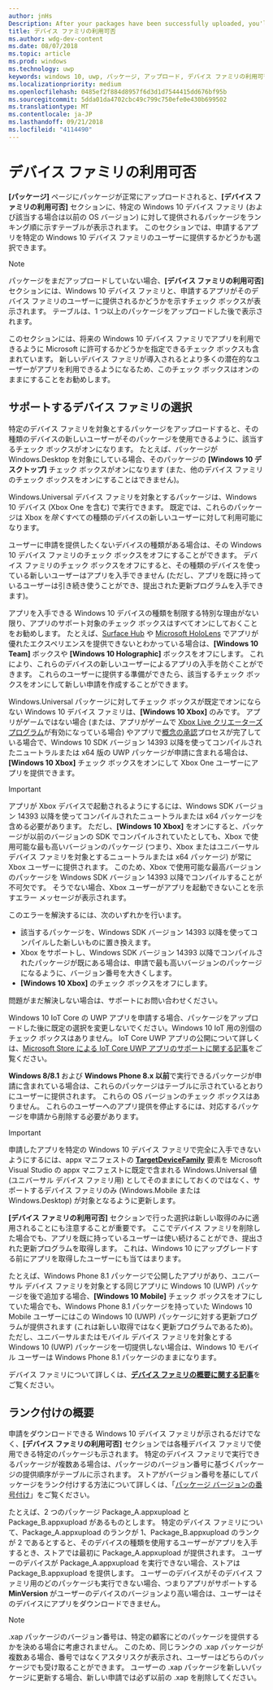 ```yaml
---
author: jnHs
Description: After your packages have been successfully uploaded, you'll see a table that indicates which packages will be offered to specific Windows 10 device families (and earlier OS versions, if applicable), in ranked order.
title: デバイス ファミリの利用可否
ms.author: wdg-dev-content
ms.date: 08/07/2018
ms.topic: article
ms.prod: windows
ms.technology: uwp
keywords: windows 10, uwp, パッケージ, アップロード, デバイス ファミリの利用可否
ms.localizationpriority: medium
ms.openlocfilehash: 0485ef2f884d8957f6d3d1d7544415dd676bf95b
ms.sourcegitcommit: 5dda01da4702cbc49c799c750efe0e430b699502
ms.translationtype: MT
ms.contentlocale: ja-JP
ms.lasthandoff: 09/21/2018
ms.locfileid: "4114490"
---
```

# <a name="device-family-availability"></a>デバイス ファミリの利用可否

**[パッケージ]** ページにパッケージが正常にアップロードされると、**[デバイス ファミリの利用可否]** セクションに、特定の Windows 10 デバイス ファミリ (および該当する場合は以前の OS バージョン) に対して提供されるパッケージをランキング順に示すテーブルが表示されます。 このセクションでは、申請するアプリを特定の Windows 10 デバイス ファミリのユーザーに提供するかどうかも選択できます。

> [!NOTE]
> パッケージをまだアップロードしていない場合、**[デバイス ファミリの利用可否]** セクションには、Windows 10 デバイス ファミリと、申請するアプリがそのデバイス ファミリのユーザーに提供されるかどうかを示すチェック ボックスが表示されます。 テーブルは、1 つ以上のパッケージをアップロードした後で表示されます。

このセクションには、将来の Windows 10 デバイス ファミリでアプリを利用できるように Microsoft に許可するかどうかを指定できるチェック ボックスも含まれています。 新しいデバイス ファミリが導入されるとより多くの潜在的なユーザーがアプリを利用できるようになるため、このチェック ボックスはオンのままにすることをお勧めします。


## <a name="choosing-which-device-families-to-support"></a>サポートするデバイス ファミリの選択

特定のデバイス ファミリを対象とするパッケージをアップロードすると、その種類のデバイスの新しいユーザーがそのパッケージを使用できるように、該当するチェック ボックスがオンになります。 たとえば、パッケージが Windows.Desktop を対象にしている場合、そのパッケージの **[Windows 10 デスクトップ]** チェック ボックスがオンになります (また、他のデバイス ファミリのチェック ボックスをオンにすることはできません)。

Windows.Universal デバイス ファミリを対象とするパッケージは、Windows 10 デバイス (Xbox One を含む) で実行できます。 既定では、これらのパッケージは Xbox を*除く*すべての種類のデバイスの新しいユーザーに対して利用可能になります。

ユーザーに申請を提供したくないデバイスの種類がある場合は、その Windows 10 デバイス ファミリのチェック ボックスをオフにすることができます。 デバイス ファミリのチェック ボックスをオフにすると、その種類のデバイスを使っている新しいユーザーはアプリを入手できません (ただし、アプリを既に持っているユーザーは引き続き使うことができ、提出された更新プログラムを入手できます)。

アプリを入手できる Windows 10 デバイスの種類を制限する特別な理由がない限り、アプリのサポート対象のチェック ボックスはすべてオンにしておくことをお勧めします。 たとえば、[Surface Hub](https://developer.microsoft.com/windows/surfacehub) や [Microsoft HoloLens](https://developer.microsoft.com/windows/mixed-reality) でアプリが優れたエクスペリエンスを提供できないとわかっている場合は、**[Windows 10 Team]** ボックスや **[Windows 10 Holographic]** ボックスをオフにします。 これにより、これらのデバイスの新しいユーザーによるアプリの入手を防ぐことができます。 これらのユーザーに提供する準備ができたら、該当するチェック ボックスをオンにして新しい申請を作成することができます。

<span id="xbox" />

Windows.Universal パッケージに対してチェック ボックスが既定でオンにならない Windows 10 デバイス ファミリは、**[Windows 10 Xbox]** のみです。 アプリがゲームではない場合 (または、アプリがゲームで [Xbox Live クリエーターズ プログラム](../xbox-live/get-started-with-creators/get-started-with-xbox-live-creators.md)が有効になっている場合) やアプリで[概念の承認](../gaming/concept-approval.md)プロセスが完了している場合で、Windows 10 SDK バージョン 14393 以降を使ってコンパイルされたニュートラルまたは x64 版の UWP パッケージが申請に含まれる場合は、**[Windows 10 Xbox]** チェック ボックスをオンにして Xbox One ユーザーにアプリを提供できます。

> [!IMPORTANT]
> アプリが Xbox デバイスで起動されるようにするには、Windows SDK バージョン 14393 以降を使ってコンパイルされたニュートラルまたは x64 パッケージを含める必要があります。 ただし、**[Windows 10 Xbox]** をオンにすると、パッケージが以前のバージョンの SDK でコンパイルされていたとしても、Xbox で使用可能な最も高いバージョンのパッケージ (つまり、Xbox またはユニバーサル デバイス ファミリを対象とするニュートラルまたは x64 パッケージ) が常に Xbox ユーザーに提供されます。 このため、Xbox で使用可能な最高バージョンのパッケージを Windows SDK バージョン 14393 以降でコンパイルすることが不可欠です。 そうでない場合、Xbox ユーザーがアプリを起動できないことを示すエラー メッセージが表示されます。 
> 
> このエラーを解決するには、次のいずれかを行います。
> - 該当するパッケージを、Windows SDK バージョン 14393 以降を使ってコンパイルした新しいものに置き換えます。
> - Xbox をサポートし、Windows SDK バージョン 14393 以降でコンパイルされたパッケージが既にある場合は、申請で最も高いバージョンのパッケージになるように、バージョン番号を大きくします。
> - **[Windows 10 Xbox]** のチェック ボックスをオフにします。
>   
> 問題がまだ解決しない場合は、サポートにお問い合わせください。

Windows 10 IoT Core の UWP アプリを申請する場合、パッケージをアップロードした後に既定の選択を変更しないでください。Windows 10 IoT 用の別個のチェック ボックスはありません。 IoT Core UWP アプリの公開について詳しくは、[Microsoft Store による IoT Core UWP アプリのサポートに関する記事](https://docs.microsoft.com/windows/iot-core/commercialize-your-device/installingandservicing)をご覧ください。

**Windows 8/8.1** および **Windows Phone 8.x 以前**で実行できるパッケージが申請に含まれている場合は、これらのパッケージはテーブルに示されているとおりにユーザーに提供されます。 これらの OS バージョンのチェック ボックスはありません。 これらのユーザーへのアプリ提供を停止するには、対応するパッケージを申請から削除する必要があります。

> [!IMPORTANT]
> 申請したアプリを特定の Windows 10 デバイス ファミリで完全に入手できないようにするには、appx マニフェストの [**TargetDeviceFamily**](https://docs.microsoft.com/uwp/schemas/appxpackage/uapmanifestschema/element-targetdevicefamily) 要素を Microsoft Visual Studio の appx マニフェストに既定で含まれる Windows.Universal 値 (ユニバーサル デバイス ファミリ用) としてそのままにしておくのではなく、サポートするデバイス ファミリのみ (Windows.Mobile または Windows.Desktop) が対象となるように更新します。

**[デバイス ファミリの利用可否]** セクションで行った選択は新しい取得のみに適用されることにも注意することが重要です。 ここでデバイス ファミリを削除した場合でも、アプリを既に持っているユーザーは使い続けることができ、提出された更新プログラムを取得します。 これは、Windows 10 にアップグレードする前にアプリを取得したユーザーにも当てはまります。

たとえば、Windows Phone 8.1 パッケージで公開したアプリがあり、ユニバーサル デバイス ファミリを対象とする同じアプリに Windows 10 (UWP) パッケージを後で追加する場合、**[Windows 10 Mobile]** チェック ボックスをオフにしていた場合でも、Windows Phone 8.1 パッケージを持っていた Windows 10 Mobile ユーザーにはこの Windows 10 (UWP) パッケージに対する更新プログラムが提供されます (これは新しい取得ではなく更新プログラムであるため)。 ただし、ユニバーサルまたはモバイル デバイス ファミリを対象とする Windows 10 (UWP) パッケージを一切提供しない場合は、Windows 10 モバイル ユーザーは Windows Phone 8.1 パッケージのままになります。

デバイス ファミリについて詳しくは、[**デバイス ファミリの概要に関する記事**](https://docs.microsoft.com/uwp/extension-sdks/device-families-overview)をご覧ください。

## <a name="understanding-ranking"></a>ランク付けの概要

申請をダウンロードできる Windows 10 デバイス ファミリが示されるだけでなく、**[デバイス ファミリの利用可否]** セクションでは各種デバイス ファミリで使用できる特定のパッケージも示されます。 特定のデバイス ファミリで実行できるパッケージが複数ある場合は、パッケージのバージョン番号に基づくパッケージの提供順序がテーブルに示されます。 ストアがバージョン番号を基にしてパッケージをランク付けする方法について詳しくは、「[パッケージ バージョンの番号付け](package-version-numbering.md)」をご覧ください。 

たとえば、2 つのパッケージ Package_A.appxupload と Package_B.appxupload があるものとします。 特定のデバイス ファミリについて、Package_A.appxupload のランクが 1、Package_B.appxupload のランクが 2 であるとすると、そのデバイスの種類を使用するユーザーがアプリを入手するとき、ストアでは最初に Package_A.appxupload が提供されます。 ユーザーのデバイスが Package_A.appxupload を実行できない場合、ストアは Package_B.appxupload を提供します。 ユーザーのデバイスがそのデバイス ファミリ用のどのパッケージも実行できない場合、つまりアプリがサポートする **MinVersion** がユーザーのデバイスのバージョンより高い場合は、ユーザーはそのデバイスにアプリをダウンロードできません。

> [!NOTE]
> .xap パッケージのバージョン番号は、特定の顧客にどのパッケージを提供するかを決める場合に考慮されません。 このため、同じランクの .xap パッケージが複数ある場合、番号ではなくアスタリスクが表示され、ユーザーはどちらのパッケージでも受け取ることができます。 ユーザーの .xap パッケージを新しいパッケージに更新する場合、新しい申請では必ず以前の .xap を削除してください。

